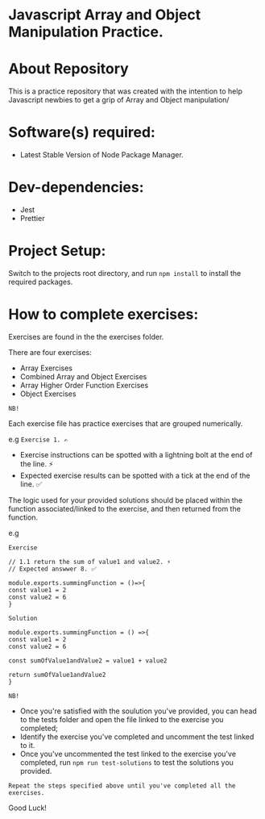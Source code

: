 # Javascript Array and Object Manipulation Practice.

# About Repository

This is a practice repository that was created with the intention to help Javascript newbies to get a grip of Array and Object manipulation/

# Software(s) required:

-   Latest Stable Version of Node Package Manager.

# Dev-dependencies:

-   Jest
-   Prettier

# Project Setup:

Switch to the projects root directory, and run `npm install` to install the required packages.

# How to complete exercises:

Exercises are found in the the exercises folder.

There are four exercises:

-   Array Exercises
-   Combined Array and Object Exercises
-   Array Higher Order Function Exercises
-   Object Exercises

`NB!`

Each exercise file has practice exercises that are grouped numerically.

e.g `Exercise 1. ✍`

-   Exercise instructions can be spotted with a lightning bolt at the end of the line. ⚡
-   Expected exercise results can be spotted with a tick at the end of the line. ✅

The logic used for your provided solutions should be placed within the function associated/linked to the exercise, and then returned from the function.

e.g

`Exercise`

```
// 1.1 return the sum of value1 and value2. ⚡
// Expected answwer 8. ✅

module.exports.summingFunction = ()=>{
const value1 = 2
const value2 = 6
}
```

`Solution`

```
module.exports.summingFunction = () =>{
const value1 = 2
const value2 = 6

const sumOfValue1andValue2 = value1 + value2

return sumOfValue1andValue2
}
```

`NB!`

-   Once you're satisfied with the soulution you've provided, you can head to the tests folder and open the file linked to the exercise you completed;
-   Identify the exercise you've completed and uncomment the test linked to it.
-   Once you've uncommented the test linked to the exercise you've completed, run `npm run test-solutions` to test the solutions you provided.

`Repeat the steps specified above until you've completed all the exercises.`

Good Luck!
